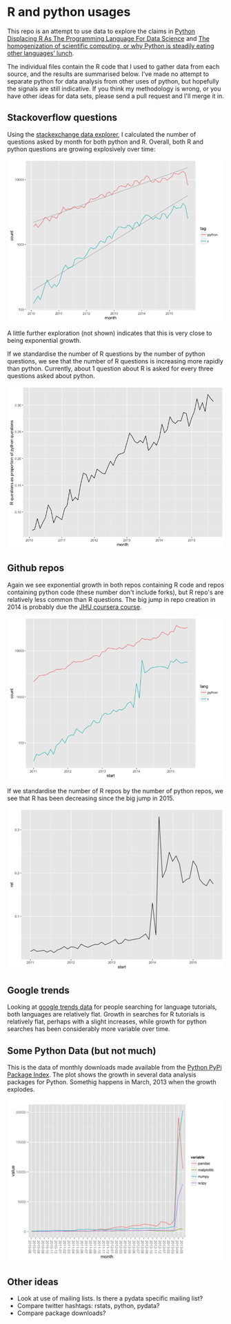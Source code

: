# R and python usages

This repo is an attempt to use data to explore the claims in [Python Displacing R As The Programming Language For Data Science](http://t.co/jdR2WF4Kjg) and [The homogenization of scientific computing, or why Python is steadily eating other languages’ lunch](http://bit.ly/1geFq6e).

The individual files contain the R code that I used to gather data from each source, and the results are summarised below. I've made no attempt to separate python for data analysis from other uses of python, but hopefully the signals are still indicative. If you think my methodology is wrong, or you have other ideas for data sets, please send a pull request and I'll merge it in.

## Stackoverflow questions

Using the [stackexchange data explorer](http://data.stackexchange.com/stackoverflow/query/150128/r-questions-per-month), I calculated the number of questions asked by month for both python and R. Overall, both R and python questions are growing explosively over time:

![Explosive growth of R and python questions over time](images/so-raw.png)

A little further exploration (not shown) indicates that this is very close to being exponential growth.  

If we standardise the number of R questions by the number of python questions, we see that the number of R questions is increasing more rapidly than python. Currently, about 1 question about R is asked for every three questions asked about python.

![R questions growing relative to python](images/so-rel.png) 

## Github repos

Again we see exponential growth in both repos containing R code and repos containing python code (these number don't include forks), but R repo's are relatively less common than R questions. The big jump in repo creation in 2014 is probably due the [JHU coursera course](https://www.coursera.org/course/datascitoolbox).

![Explosive growth of R and python repos over time](images/github-raw.png)

If we standardise the number of R repos by the number of python repos, we see that R has been decreasing since the big jump in 2015.

![R repos growing relative to python repos](images/github-rel.png) 

## Google trends

Looking at [google trends data](http://www.google.com/trends/explore#q=r%20tutorial%2C%20python%20tutorial&cmpt=q) for people searching for language tutorials, both languages are relatively flat. Growth in searches for R tutorials is relatively flat, perhaps with a slight increases, while growth for python searches has been considerably more variable over time.

## Some Python Data (but not much)

This is the data of monthly downloads made available from the [Python PyPi Package Index](https://pypi.python.org/stats/months/). The plot shows the growth in several data analysis packages for Python.  Somethig happens in March, 2013 when the growth explodes. 

![PyPi package downloads](images/PyPiPackages.png) 

## Other ideas

* Look at use of mailing lists. Is there a pydata specific mailing list?
* Compare twitter hashtags: rstats, python, pydata?
* Compare package downloads?
